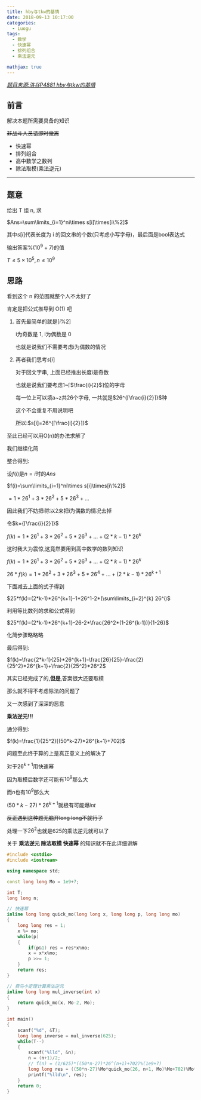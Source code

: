 ```yaml
---
title: hby与tkw的基情
date: 2018-09-13 10:17:00
categories:
  - Luogu
tags:
  - 数学
  - 快速幂
  - 排列组合
  - 乘法逆元

mathjax: true
---
```


*[题目来源:洛谷P4881 hby与tkw的基情](https://www.luogu.org/problemnew/show/P4881)*

## 前言

解决本题所需要具备的知识

~~非战斗人员请即时撤离~~
- 快速幂
- 排列组合
- 高中数学之数列
- 除法取模(乘法逆元)
  
---

## 题意

给出 T 组 n, 求

$Ans=\sum\limits_{i=1}^ni\times s[i]\times[i\%2]$

其中$s[i]$代表长度为 i 的回文串的个数(只考虑小写字母)，最后面是bool表达式

输出答案$\%(10^9+7)$的值

$T\leq5×10^5 ,n\leq10^9$

## 思路

看到这个 n 的范围就整个人不太好了

肯定是把公式推导到 O(1) 吧

1. 首先最简单的就是$[i\%2]$

    i为奇数是 1, i为偶数是 0

    也就是说我们不需要考虑i为偶数的情况

2. 再者我们思考$s[i]$
    
    对于回文字串, 上面已经推出长度i是奇数

    也就是说我们要考虑1~⌈$\frac{i}{2}$⌉位的字母

    每一位上可以填a~z共26个字母, 一共就是$26^{⌈\frac{i}{2}⌉}$种

    这个不会重复不用说明吧

    所以:$s[i]=26^{⌈\frac{i}{2}⌉}$

至此已经可以用O(n)的办法求解了

我们继续化简

整合得到:

设$f(i)$是$n=i$时的$Ans$

$f(i)=\sum\limits_{i=1}^ni\times s[i]\times[i\%2]$

$=1*26^1+3*26^2+5*26^3+...$

因此我们不妨把i除以2来把i为偶数的情况去掉

令$k={⌈\frac{i}{2}⌉}$

$f(k)=1*26^1+3*26^2+5*26^3+...+(2*k-1)*26^k$

这时我大为震惊,这竟然要用到高中数学的数列知识

$f(k)=1*26^1+3*26^2+5*26^3+...+(2*k-1)*26^k$

$26*f(k)=1*26^2+3*26^3+5*26^4+...+(2*k-1)*26^{k+1}$

下面减去上面的式子得到

$25*f(k)=(2*k-1)*26^{k+1}-1*26^1-2*(\sum\limits_{i=2}^{k} 26^i)$

利用等比数列的求和公式得到

$25*f(k)=(2*k-1)*26^{k+1}-26-2*\frac{26^2*(1-26^{k-1})}{1-26}$

化简步骤略略略

最后得到:

$f(k)=\frac{2*k-1}{25}*26^{k+1}-\frac{26}{25}-\frac{2}{25^2}*26^{k+1}+\frac{2}{25^2}*26^2$

其实已经完成了的,**但是**,答案很大还要取模

那么就不得不考虑除法的问题了

又一次感到了深深的恶意

**乘法逆元!!!**

通分得到:

$f(k)=\frac{1}{25^2}[(50*k-27)*26^{k+1}+702]$

问题至此终于算的上是真正意义上的解决了

对于$26^{k+1}$用快速幂

因为取模后数字还可能有$10^9$那么大

而$n$也有$10^9$那么大

$(50*k-27)*26^{k+1}$就极有可能爆$int$

~~反正遇到这种题无脑开long long不就行了~~

处理一下$26^2$也就是$625$的乘法逆元就可以了

关于 **乘法逆元 除法取模 快速幂** 的知识就不在此详细讲解

```cpp
#include <cstdio>
#include <iostream>

using namespace std;

const long long Mo = 1e9+7;

int T;
long long n;

// 快速幂
inline long long quick_mo(long long x, long long p, long long mo)
{
    long long res = 1;
    x %= mo;
    while(p)
    {
        if(p&1) res = res*x%mo;
        x = x*x%mo;
        p >>= 1;
    }
    return res;
}

// 费马小定理计算乘法逆元
inline long long mul_inverse(int x)
{
    return quick_mo(x, Mo-2, Mo);
}

int main()
{
    scanf("%d", &T);
    long long inverse = mul_inverse(625);
    while(T--)
    {
        scanf("%lld", &n);
        n = (n+1)/2;
        // f(n) = (1/625)*((50*n-27)*26^(n+1)+702)%(1e9+7)
        long long res = ((50*n-27)%Mo*quick_mo(26, n+1, Mo)%Mo+702)%Mo*inverse%Mo;
        printf("%lld\n", res);
    }
    return 0;
}
```